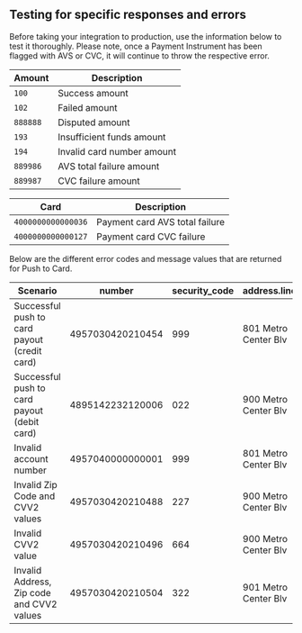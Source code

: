 ## Testing for specific responses and errors

Before taking your integration to production, use the information below to test it thoroughly. Please note, once a Payment Instrument has been flagged with AVS or CVC, it will continue to throw the respective error.

Amount| Description
----- | -----------
`100` | Success amount
`102` | Failed amount
`888888` | Disputed amount
`193` | Insufficient funds amount
`194` | Invalid card number amount
`889986` | AVS total failure amount
`889987` | CVC failure amount

Card| Description
----- | -----------
 `4000000000000036` | Payment card AVS total failure  
 `4000000000000127` | Payment card CVC failure  

 Below are the different error codes and message values that are returned for Push to Card.

 Scenario                                     | number           | security_code | address.line1        | postal_code | region         | city          | country | address_verification_results | cvv2_result_code
  ---------------------------------------------|------------------|---------------|----------------------|-------------|----------------|---------------|---------|------------------------------|-----------------
  Successful push to card payout (credit card) | 4957030420210454 | 999           | 801 Metro Center Blv | 94404       | CA             | San Francisco | USA     | Y                            | M   
  Successful push to card payout (debit card)  | 4895142232120006 | 022           | 900 Metro Center Blv | 94404       | CA             | San Francisco | USA     | M                            | M               
  Invalid account number                       | 4957040000000001 | 999           | 801 Metro Center Blv | 94404       | CA             | San Francisco | USA     | I                            | P               
  Invalid Zip Code and CVV2 values             | 4957030420210488 | 227           | 900 Metro Center Blv | 94402       | CA             | San Francisco | USA     | A                            | N               
  Invalid CVV2 value                           | 4957030420210496 | 664           | 900 Metro Center Blv | 94404       | CA             | San Francisco | USA     | Y                            | N               
  Invalid Address, Zip code and CVV2 values    | 4957030420210504 | 322           | 901 Metro Center Blv | 94404       | CA             | San Francisco | USA     | Z                            | N
